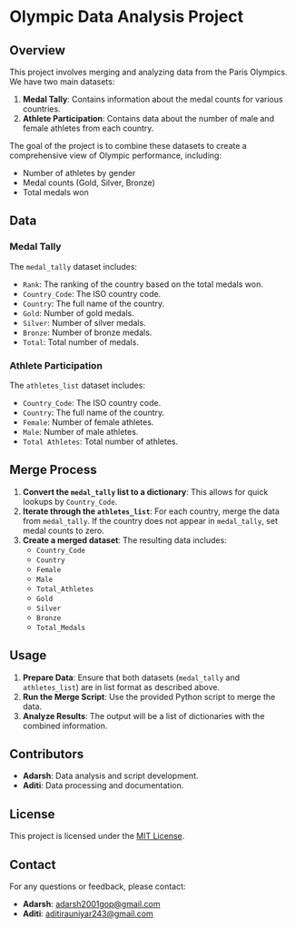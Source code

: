 # Olympic Data Analysis Project

## Overview

This project involves merging and analyzing data from the Paris Olympics. We have two main datasets:

1. **Medal Tally**: Contains information about the medal counts for various countries.
2. **Athlete Participation**: Contains data about the number of male and female athletes from each country.

The goal of the project is to combine these datasets to create a comprehensive view of Olympic performance, including:
- Number of athletes by gender
- Medal counts (Gold, Silver, Bronze)
- Total medals won

## Data

### Medal Tally

The `medal_tally` dataset includes:
- `Rank`: The ranking of the country based on the total medals won.
- `Country_Code`: The ISO country code.
- `Country`: The full name of the country.
- `Gold`: Number of gold medals.
- `Silver`: Number of silver medals.
- `Bronze`: Number of bronze medals.
- `Total`: Total number of medals.

### Athlete Participation

The `athletes_list` dataset includes:
- `Country_Code`: The ISO country code.
- `Country`: The full name of the country.
- `Female`: Number of female athletes.
- `Male`: Number of male athletes.
- `Total Athletes`: Total number of athletes.

## Merge Process

1. **Convert the `medal_tally` list to a dictionary**: This allows for quick lookups by `Country_Code`.
2. **Iterate through the `athletes_list`**: For each country, merge the data from `medal_tally`. If the country does not appear in `medal_tally`, set medal counts to zero.
3. **Create a merged dataset**: The resulting data includes:
   - `Country_Code`
   - `Country`
   - `Female`
   - `Male`
   - `Total_Athletes`
   - `Gold`
   - `Silver`
   - `Bronze`
   - `Total_Medals`

## Usage

1. **Prepare Data**: Ensure that both datasets (`medal_tally` and `athletes_list`) are in list format as described above.
2. **Run the Merge Script**: Use the provided Python script to merge the data.
3. **Analyze Results**: The output will be a list of dictionaries with the combined information.

## Contributors

- **Adarsh**: Data analysis and script development.
- **Aditi**: Data processing and documentation.

## License

This project is licensed under the [MIT License](LICENSE).

## Contact

For any questions or feedback, please contact:

- **Adarsh**: [adarsh2001gop@gmail.com](adarsh2001gop@gmail.com)
- **Aditi**: [aditirauniyar243@gmail.com](aditirauniyar243@gmail.com)

